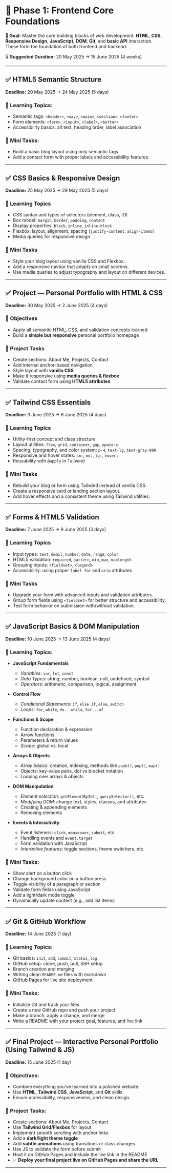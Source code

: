 # 🌼 Phase 1: Frontend Core Foundations

**🎯 Goal:** Master the core building blocks of web development: **HTML**, **CSS**, **Responsive Design**, **JavaScript**, **DOM**, **Git**, and **basic API** interaction. These form the foundation of both frontend and backend.

⏳ **Suggested Duration:** 20 May 2025 → 15 June 2025 (4 weeks)

---

## ✅ HTML5 Semantic Structure
**Deadline:** 20 May 2025 → 24 May 2025 (5 days)

### 🎯 Learning Topics:
- Semantic tags: `<header>`, `<nav>`, `<main>`, `<section>`, `<footer>`    
- Form elements: `<form>`, `<input>`, `<label>`, `<button>`    
- Accessibility basics: alt text, heading order, label association    

### 🧩 Mini Tasks:
- Build a basic blog layout using only semantic tags.    
- Add a contact form with proper labels and accessibility features.    

---

## ✅ CSS Basics & Responsive Design
**Deadline:** 25 May 2025 → 29 May 2025 (5 days)

### 🎯 Learning Topics
- CSS syntax and types of selectors (element, class, ID)    
- Box model: `margin`, `border`, `padding`, `content`    
- Display properties: `block`, `inline`, `inline-block`    
- Flexbox: layout, alignment, spacing (`justify-content`, `align-items`)    
- Media queries for responsive design    

### 🧩 Mini Tasks
- Style your blog layout using vanilla CSS and Flexbox.    
- Add a responsive navbar that adapts on small screens.    
- Use media queries to adjust typography and layout on different devices.

---

## ✅ Project — Personal Portfolio with HTML & CSS
**Deadline:** 30 May 2025 → 2 June 2025 (4 days)

### 🎯 Objectives
- Apply all semantic HTML, CSS, and validation concepts learned
- Build a **simple but responsive** personal portfolio homepage

### 🧩 Project Tasks
- Create sections: About Me, Projects, Contact    
- Add internal anchor-based navigation    
- Style layout with **vanilla CSS**    
- Make it responsive using **media queries & flexbox**    
- Validate contact form using **HTML5 attributes**

---

## ✅ Tailwind CSS Essentials
**Deadline:** 3 June 2025 → 6 June 2025 (4 days)

### 🎯 Learning Topics
- Utility-first concept and class structure    
- Layout utilities: `flex`, `grid`, `container`, `gap`, `space-x`    
- Spacing, typography, and color system: `p-4`, `text-lg`, `text-gray-800`    
- Responsive and hover states: `sm:`, `md:`, `lg:`, `hover:`    
- Reusability with `@apply` in Tailwind    

### 🧩 Mini Tasks
- Rebuild your blog or form using Tailwind instead of vanilla CSS.    
- Create a responsive card or landing section layout.    
- Add hover effects and a consistent theme using Tailwind utilities.

---

## ✅ Forms & HTML5 Validation
**Deadline:** 7 June 2025 → 9 June 2025 (3 days)

### 🎯 Learning Topics
- Input types: `text`, `email`, `number`, `date`, `range`, `color`    
- HTML5 validation: `required`, `pattern`, `min`, `max`, `maxlength`    
- Grouping inputs: `<fieldset>`, `<legend>`    
- Accessibility: using proper `label for` and `aria` attributes    

### 🧩 Mini Tasks
- Upgrade your form with advanced inputs and validation attributes.    
- Group form fields using `<fieldset>` for better structure and accessibility.    
- Test form behavior on submission with/without validation.

---

## ✅ JavaScript Basics & DOM Manipulation
**Deadline:** 10 June 2025 → 13 June 2025 (4 days)

### 🎯 Learning Topics:
- **JavaScript Fundamentals**
	- *Variables*: `var`, `let`, `const`
	- *Data Types*: string, number, boolean, null, undefined, symbol
	- *Operators*: arithmetic, comparison, logical, assignment
   
- **Control Flow**
	- *Conditional Statements*: `if`, `else if`, `else`, `switch`
	- *Loops*: `for`, `while`, `do...while`, `for...of`

- **Functions & Scope**
	- Function declaration & expression
	- Arrow functions
	- Parameters & return values
	- *Scope*: global vs. local

- **Arrays & Objects**
	- *Array basics*: creation, indexing, methods like `push()`, `pop()`, `map()`
	- *Objects*: key-value pairs, dot vs bracket notation
	- Looping over arrays & objects

- **DOM Manipulation**
	- *Element selection*: `getElementById()`, `querySelector()`, etc.
	- *Modifying DOM*: change text, styles, classes, and attributes
	- Creating & appending elements
	- Removing elements

 - **Events & Interactivity**
	 - Event listeners: `click`, `mouseover`, `submit`, etc.
	 - Handling events and `event.target`
	 - Form validation with JavaScript
	 - *Interactive features*: toggle sections, theme switchers, etc.

### 🧩 Mini Tasks:
- Show alert on a button click    
- Change background color on a button press    
- Toggle visibility of a paragraph or section    
- Validate form fields using JavaScript    
- Add a light/dark mode toggle    
- Dynamically update content (e.g., add list items)

---

## ✅ Git & GitHub Workflow
**Deadline:** 14 June 2025 (1 day)

### 🎯 Learning Topics:
- Git basics: `init`, `add`, `commit`, `status`, `log`    
- GitHub setup: clone, push, pull, SSH setup    
- Branch creation and merging    
- Writing clean `README.md` files with markdown    
- GitHub Pages for live site deployment    

### 🧩 Mini Tasks:
- Initialize Git and track your files    
- Create a new GitHub repo and push your project    
- Make a branch, apply a change, and merge    
- Write a README with your project goal, features, and live link

---

## ✅ Final Project — Interactive Personal Portfolio (Using Tailwind & JS)
**Deadline:** 15 June 2025 (1 day)

### 🎯 Objectives:
- Combine everything you’ve learned into a polished website.    
- Use **HTML**, **Tailwind CSS**, **JavaScript**, and **Git** skills.    
- Ensure accessibility, responsiveness, and clean design.    

### 🧩 Project Tasks:
- Create sections: About Me, Projects, Contact    
- Use **Tailwind Grid/Flexbox** for layout    
- Implement smooth scrolling with anchor links    
- Add a **dark/light theme toggle**    
- Add **subtle animations** using transitions or class changes    
- Use JS to validate the form before submit    
- Host it on GitHub Pages and include the live link in the README
- ✅ **Deploy your final project live on GitHub Pages and share the URL**

---